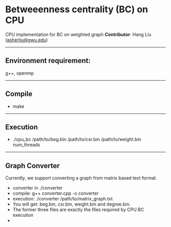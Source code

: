 # Betweeenness centrality (BC) on CPU

CPU implementation for BC on weighted graph
**Contributor**: Hang Liu (asherliu@gwu.edu)

---
Environment requirement:
---------------------
g++, openmp

----
Compile
---------
- make

---
Execution
--------------
- ./cpu_bc /path/to/beg.bin /path/to/csr.bin /path/to/weight.bin num_threads


----
Graph Converter
-----------------------
Currently, we support converting a graph from matrix based text format. 
- converter in ./converter
- compile: g++ converter.cpp -o converter
- execution: ./converter /path/to/matrix_graph.txt
- You will get: beg.bin, csr.bin, weight.bin and degree.bin. 
- The former three files are exactly the files required by CPU BC execution
- 
